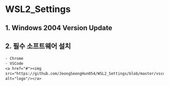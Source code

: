 # WSL2_Settings

## 1. Windows 2004 Version Update
## 2. 필수 소프트웨어 설치
    - Chrome
    - VSCode
    <a href="#"><img src="https://github.com/JeongSeongHun054/WSL2_Settings/blob/master/vscode%EC%82%AC%EC%A7%84.PNG" alt="logo"/></a>
